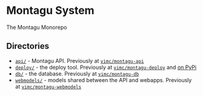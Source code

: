 # Montagu System

The Montagu Monorepo

## Directories

* [`api/`](api) - Montagu API. Previously at [`vimc/montagu-api`]()
* [`deploy/`](deploy) - the deploy tool. Previously at [`vimc/montagu-deploy`](https://github.com/vimc/montagu-deploy) and [on PyPi](https://pypi.org/project/montagu-deploy/)
* [`db/`](db) - the database. Previously at [`vimc/montagu-db`](https://github.com/vimc/montagu-db)
* [`webmodels/`](webmodels) - models shared between the API and webapps. Previously at [`vimc/montagu-webmodels`](https://github.com/vimc/montagu-webmodels)

